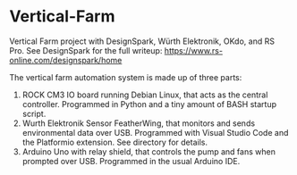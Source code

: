 # Vertical-Farm
Vertical Farm project with DesignSpark, Würth Elektronik, OKdo, and RS Pro.
See DesignSpark for the full writeup: https://www.rs-online.com/designspark/home

The vertical farm automation system is made up of three parts:
1. ROCK CM3 IO board running Debian Linux, that acts as the central controller. Programmed in Python and a tiny amount of BASH startup script.
2. Wurth Elektronik Sensor FeatherWing, that monitors and sends environmental data over USB. Programmed with Visual Studio Code and the Platformio extension. See directory for details.
3. Arduino Uno with relay shield, that controls the pump and fans when prompted over USB. Programmed in the usual Arduino IDE.
